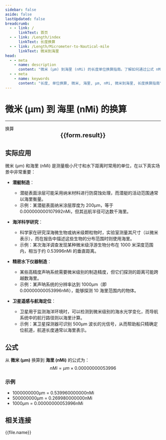 ```yaml
---
sidebar: false
aside: false
lastUpdated: false
breadcrumb:
  - - link: /
      linkText: 首页
  - - link: /Length/index
      linkText: 长度换算
  - - link: /Length/Micrometer-to-Nautical-mile
      linkText: 微米到海里
head:
  - - meta
    - name: description
      content: "微米 (μm) 到海里 (nMi) 的长度单位换算指南。了解如何通过公式 nMi = μm × 0.00000000053996 换算为海里。"
  - - meta
    - name: keywords
      content: "长度, 单位换算, 微米, 海里, μm, nMi, 微米到海里, 长度换算指南"
---
```

# 微米 (μm) 到 海里 (nMi) 的换算
---
<script setup>
import { onMounted, reactive, inject, ref } from 'vue'
import { NButton, NForm, NFormItem, NInput, NInputNumber, NSelect, NCard, useMessage,NGrid ,NGi } from 'naive-ui'
import { defineClientComponent } from 'vitepress'
import { Length } from '../../files';

const convert = inject('convert')

const form = reactive({
  number: null,
  result: '',
})

const convertHandler = () => {
  if (form.number !== null && !isNaN(form.number)) {
    const convertedValue = parseFloat(form.number) * 0.00000000053996
    form.result = `${form.number}μm = ${convertedValue.toFixed(12)}nMi`
  } else {
    form.result = '请输入有效的数值。'
  }
}
</script>

<n-form size="large" :model="form">
  <n-form-item label="微米 (μm)">
    <n-input-number v-model:value="form.number" placeholder="输入微米" style="width: 100%" />
  </n-form-item>
  <n-form-item>
    <n-button type="info" @click="convertHandler" block>换算</n-button>
  </n-form-item>
</n-form>

<n-card  embedded :bordered="false" hoverable>
  <div  style="text-align:center;font-size:20px;">
    <strong>{{form.result}}</strong>
  </div>
</n-card>

## 实际应用

微米 (μm) 和海里 (nMi) 是测量极小尺寸和水下距离时常用的单位，在以下真实场景中非常重要：

- **潜艇制造**：
  - 潜艇表面涂层可能采用纳米材料进行防腐蚀处理，而潜艇的活动范围通常以海里衡量。
  - 示例：某潜艇表面纳米涂层厚度为 200μm，等于 0.000000000107992nMi，但其巡航半径可达数千海里。

- **海洋科学研究**：
  - 科学家在研究深海微生物或纳米级颗粒物时，实验室测量其尺寸（以微米表示），而在报告中描述这些生物的分布范围时则使用海里。
  - 示例：某次海洋调查发现某种微米级浮游生物分布在 1000 米深度范围内，相当于约 0.53996nMi 的垂直距离。

- **精密水下仪器制造**：
  - 某些高精度声呐系统需要微米级别的制造精度，但它们探测的距离可能跨越数海里。
  - 示例：某声呐系统的分辨率达到 1000μm（即 0.00000000053996nMi），能够探测 10 海里范围内的物体。

- **卫星遥感与航海定位**：
  - 卫星用于监测海洋环境时，可以检测到微米级别的海水光学变化，而导航系统中的航行路径则以海里计算。
  - 示例：某卫星探测器可识别 500μm 波长的光信号，从而帮助船只精确定位航道，航道长度通常以海里表示。

## 公式

从 **微米 (μm)** 换算到 **海里 (nMi)** 的公式为：
$$ nMi = μm \times 0.00000000053996 $$

### 示例
- 1000000000μm = 0.539960000000nMi
- 500000000μm = 0.269980000000nMi
- 1000μm = 0.00000000053996nMi

## 相关连接
<n-grid x-gap="12" :cols="2">
  <n-gi v-for="(file, index) in Length" :key="index">
    <n-button
      text
      tag="a"
      :href="file.path"
      type="info"
    >
      {{file.name}}
    </n-button>
  </n-gi>
</n-grid>